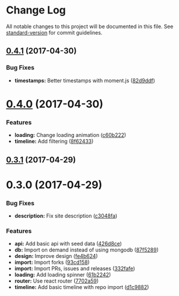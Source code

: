 # Change Log

All notable changes to this project will be documented in this file. See [standard-version](https://github.com/conventional-changelog/standard-version) for commit guidelines.

<a name="0.4.1"></a>
## [0.4.1](https://github.com/uesteibar/timehub/compare/v0.4.0...v0.4.1) (2017-04-30)


### Bug Fixes

* **timestamps:** Better timestamps with moment.js ([82d9ddf](https://github.com/uesteibar/timehub/commit/82d9ddf))



<a name="0.4.0"></a>
# [0.4.0](https://github.com/uesteibar/timehub/compare/v0.3.1...v0.4.0) (2017-04-30)


### Features

* **loading:** Change loading animation ([c60b222](https://github.com/uesteibar/timehub/commit/c60b222))
* **timeline:** Add filtering ([8f62433](https://github.com/uesteibar/timehub/commit/8f62433))



<a name="0.3.1"></a>
## [0.3.1](https://github.com/uesteibar/timehub/compare/v0.3.0...v0.3.1) (2017-04-29)



<a name="0.3.0"></a>
# 0.3.0 (2017-04-29)


### Bug Fixes

* **description:** Fix site description ([c3048fa](https://github.com/uesteibar/timehub/commit/c3048fa))


### Features

* **api:** Add basic api with seed data ([426d8ce](https://github.com/uesteibar/timehub/commit/426d8ce))
* **db:** Import on demand instead of using mongodb ([87f5289](https://github.com/uesteibar/timehub/commit/87f5289))
* **design:** Improve design ([fe4b624](https://github.com/uesteibar/timehub/commit/fe4b624))
* **import:** Import forks ([93cd158](https://github.com/uesteibar/timehub/commit/93cd158))
* **import:** Import PRs, issues and releases ([332fafe](https://github.com/uesteibar/timehub/commit/332fafe))
* **loading:** Add loading spinner ([61b2242](https://github.com/uesteibar/timehub/commit/61b2242))
* **router:** Use react router ([7702a59](https://github.com/uesteibar/timehub/commit/7702a59))
* **timeline:** Add basic timeline with repo import ([d1c9882](https://github.com/uesteibar/timehub/commit/d1c9882))
